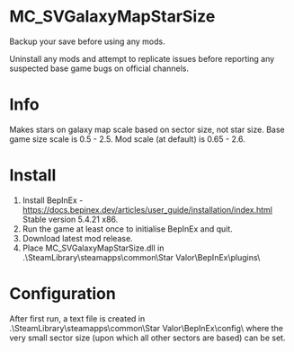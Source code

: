 # MC_SVGalaxyMapStarSize  
  
Backup your save before using any mods.  
  
Uninstall any mods and attempt to replicate issues before reporting any suspected base game bugs on official channels.  
  
Info  
====  
Makes stars on galaxy map scale based on sector size, not star size.  Base game size scale is 0.5 - 2.5.  Mod scale (at default) is 0.65 - 2.6.

Install  
=======  
1. Install BepInEx - https://docs.bepinex.dev/articles/user_guide/installation/index.html Stable version 5.4.21 x86.  
2. Run the game at least once to initialise BepInEx and quit.  
3. Download latest mod release.  
4. Place MC_SVGalaxyMapStarSize.dll in .\SteamLibrary\steamapps\common\Star Valor\BepInEx\plugins\  
  
Configuration  
=============  
After first run, a text file is created in .\SteamLibrary\steamapps\common\Star Valor\BepInEx\config\ where the very small sector size (upon which all other sectors are based) can be set.  
